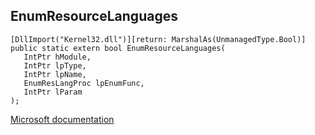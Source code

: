 ## EnumResourceLanguages

```
[DllImport("Kernel32.dll")][return: MarshalAs(UnmanagedType.Bool)]
public static extern bool EnumResourceLanguages(
   IntPtr hModule,
   IntPtr lpType,
   IntPtr lpName,
   EnumResLangProc lpEnumFunc,
   IntPtr lParam
);
```

[Microsoft documentation](https://docs.microsoft.com/en-us/windows/win32/api/winbase/nf-winbase-enumresourcelanguagesw)
